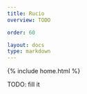 ```yaml
---
title: Rucio
overview: TODO

order: 60

layout: docs
type: markdown
---
```

{% include home.html %}

TODO: fill it
